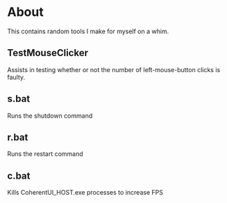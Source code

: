 # About
This contains random tools I make for myself on a whim.

## TestMouseClicker
Assists in testing whether or not the number of left-mouse-button clicks is faulty.

## s.bat
Runs the shutdown command

## r.bat
Runs the restart command

## c.bat
Kills CoherentUI_HOST.exe processes to increase FPS